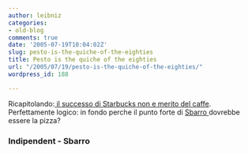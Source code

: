 ```yaml
---
author: leibniz
categories:
- old-blog
comments: true
date: '2005-07-19T10:04:02Z'
slug: pesto-is-the-quiche-of-the-eighties
title: Pesto is the quiche of the eighties
url: "/2005/07/19/pesto-is-the-quiche-of-the-eighties/"
wordpress_id: 188

---
```

Ricapitolando:[ il successo di Starbucks non e merito del caffe](http://enjoyment.independent.co.uk/food_and_drink/features/article295902.ece). Perfettamente logico: in fondo perche il punto forte di [Sbarro ](http://www.sbarro.com/welcome.cfm?swf=0)dovrebbe essere la pizza?  



### Indipendent - Sbarro
